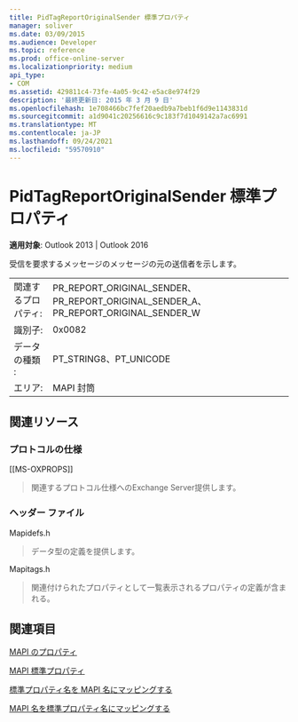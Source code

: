 ```yaml
---
title: PidTagReportOriginalSender 標準プロパティ
manager: soliver
ms.date: 03/09/2015
ms.audience: Developer
ms.topic: reference
ms.prod: office-online-server
ms.localizationpriority: medium
api_type:
- COM
ms.assetid: 429811c4-73fe-4a05-9c42-e5ac8e974f29
description: '最終更新日: 2015 年 3 月 9 日'
ms.openlocfilehash: 1e708466bc7fef20aedb9a7beb1f6d9e1143831d
ms.sourcegitcommit: a1d9041c20256616c9c183f7d1049142a7ac6991
ms.translationtype: MT
ms.contentlocale: ja-JP
ms.lasthandoff: 09/24/2021
ms.locfileid: "59570910"
---
```

# <a name="pidtagreportoriginalsender-canonical-property"></a>PidTagReportOriginalSender 標準プロパティ

  
  
**適用対象**: Outlook 2013 | Outlook 2016 
  
受信を要求するメッセージのメッセージの元の送信者を示します。
  
|||
|:-----|:-----|
|関連するプロパティ:  <br/> |PR_REPORT_ORIGINAL_SENDER、PR_REPORT_ORIGINAL_SENDER_A、PR_REPORT_ORIGINAL_SENDER_W  <br/> |
|識別子:  <br/> |0x0082  <br/> |
|データの種類 :   <br/> |PT_STRING8、PT_UNICODE  <br/> |
|エリア:  <br/> |MAPI 封筒  <br/> |
   
## <a name="related-resources"></a>関連リソース

### <a name="protocol-specifications"></a>プロトコルの仕様

[[MS-OXPROPS]] 
  
> 関連するプロトコル仕様へのExchange Server提供します。
    
### <a name="header-files"></a>ヘッダー ファイル

Mapidefs.h
  
> データ型の定義を提供します。
    
Mapitags.h
  
> 関連付けられたプロパティとして一覧表示されるプロパティの定義が含まれる。
    
## <a name="see-also"></a>関連項目



[MAPI のプロパティ](mapi-properties.md)
  
[MAPI 標準プロパティ](mapi-canonical-properties.md)
  
[標準プロパティ名を MAPI 名にマッピングする](mapping-canonical-property-names-to-mapi-names.md)
  
[MAPI 名を標準プロパティ名にマッピングする](mapping-mapi-names-to-canonical-property-names.md)

